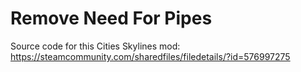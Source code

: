 # Remove Need For Pipes

Source code for this Cities Skylines mod: https://steamcommunity.com/sharedfiles/filedetails/?id=576997275
